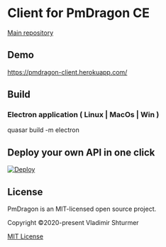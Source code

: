 # Client for PmDragon CE
[Main repository](https://github.com/cybersturmer/pmdragon)

## Demo
https://pmdragon-client.herokuapp.com/

## Build
### Electron application ( Linux | MacOs | Win )
quasar build -m electron

## Deploy your own API in one click
[![Deploy](https://www.herokucdn.com/deploy/button.svg)](https://heroku.com/deploy?template=https://github.com/cybersturmer/pmdragon-client)


## License

PmDragon is an MIT-licensed open source project.

Copyright ©2020-present Vladimir Shturmer

[MIT License](https://en.wikipedia.org/wiki/MIT_License)
